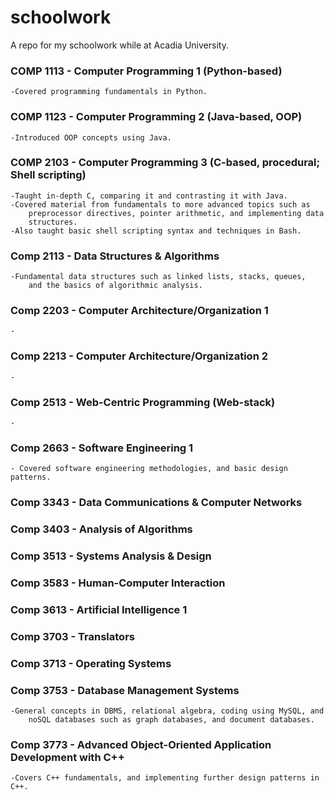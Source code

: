 # schoolwork
A repo for my schoolwork while at Acadia University.

### COMP 1113 - Computer Programming 1 (Python-based)
    -Covered programming fundamentals in Python.

### COMP 1123 - Computer Programming 2 (Java-based, OOP)
    -Introduced OOP concepts using Java.

### COMP 2103 - Computer Programming 3 (C-based, procedural; Shell scripting)
    -Taught in-depth C, comparing it and contrasting it with Java.
    -Covered material from fundamentals to more advanced topics such as
        preprocessor directives, pointer arithmetic, and implementing data
        structures.
    -Also taught basic shell scripting syntax and techniques in Bash.

### Comp 2113 - Data Structures & Algorithms
    -Fundamental data structures such as linked lists, stacks, queues,
        and the basics of algorithmic analysis.

### Comp 2203 - Computer Architecture/Organization 1
    -

### Comp 2213 - Computer Architecture/Organization 2
    -

### Comp 2513 - Web-Centric Programming (Web-stack)
    -

### Comp 2663 - Software Engineering 1
    - Covered software engineering methodologies, and basic design patterns.

### Comp 3343 - Data Communications & Computer Networks

### Comp 3403 - Analysis of Algorithms

### Comp 3513 - Systems Analysis & Design

### Comp 3583 - Human-Computer Interaction

### Comp 3613 - Artificial Intelligence 1

### Comp 3703 - Translators

### Comp 3713 - Operating Systems

### Comp 3753 - Database Management Systems
    -General concepts in DBMS, relational algebra, coding using MySQL, and
        noSQL databases such as graph databases, and document databases.

### Comp 3773 - Advanced Object-Oriented Application Development with C++
    -Covers C++ fundamentals, and implementing further design patterns in C++.
